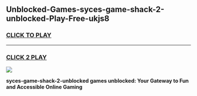 
## Unblocked-Games-syces-game-shack-2-unblocked-Play-Free-ukjs8
<h3>
<a href="https://premium76.site?title=syces-game-shack-2-unblocked&ref=19M">CLICK TO PLAY</a></h3>
<hr>

<h3>
<a href="https://premium76.site?title=syces-game-shack-2-unblocked&ref=19M">CLICK 2 PLAY</a>
  
</h3>

<a href="https://premium76.site?title=syces-game-shack-2-unblocked&ref=19M"><img src="https://clearcache.store/games.png"></a>


**syces-game-shack-2-unblocked games unblocked: Your Gateway to Fun and Accessible Online Gaming**
